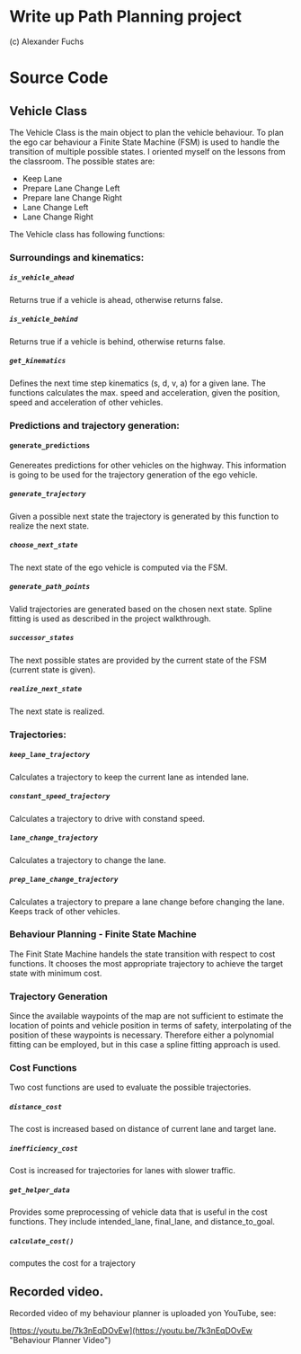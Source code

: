 # Write up Path Planning project
(c) Alexander Fuchs

# Source Code 


## Vehicle Class
The Vehicle Class is the main object to plan the vehicle behaviour. 
To plan the ego car behaviour a Finite State Machine (FSM) is used to handle the transition of multiple possible states. I oriented myself on the lessons from the classroom. The possible states are:

- Keep Lane
- Prepare Lane Change Left
- Prepare lane Change Right
- Lane Change Left
- Lane Change Right

The Vehicle class has following functions:

### Surroundings and kinematics:

##### `is_vehicle_ahead`
Returns true if a vehicle is ahead, otherwise returns false.

##### `is_vehicle_behind`
Returns true if a vehicle is behind, otherwise returns false.

##### `get_kinematics`
Defines the next time step kinematics (s, d, v, a) for a given lane. The functions calculates the max. speed and acceleration, given the position, speed and acceleration of other vehicles.

### Predictions and trajectory generation:

#### `generate_predictions`

Genereates predictions for other vehicles on the highway. This information is going to be used for the trajectory generation of the ego vehicle.

##### `generate_trajectory`

Given a possible next state the trajectory is generated by this function to realize the next state.

##### `choose_next_state`

The next state of the ego vehicle is computed via the FSM.

##### `generate_path_points` 

Valid trajectories are generated based on the chosen next state. Spline fitting is used as described in the project walkthrough.

##### `successor_states`

The next possible states are provided by the current state of the FSM (current state is given).

##### `realize_next_state`

The next state is realized.


### Trajectories:

##### `keep_lane_trajectory`
Calculates a trajectory to keep the current lane as intended lane.
##### `constant_speed_trajectory`
Calculates a trajectory to drive with constand speed.
##### `lane_change_trajectory`
Calculates a trajectory to change the lane.
##### `prep_lane_change_trajectory`
Calculates a trajectory to prepare a lane change before changing the lane. Keeps track of other vehicles.

### Behaviour Planning - Finite State Machine

The Finit State Machine handels the state transition with respect to cost functions. It chooses the most appropriate trajectory to achieve the target state with minimum cost.


### Trajectory Generation

Since the available waypoints of the map are not sufficient to estimate the location of points and vehicle position in terms of safety, interpolating of the position of these waypoints is necessary.
Therefore either a polynomial fitting can be employed, but in this case a spline fitting approach is used.

### Cost Functions
Two cost functions are used to evaluate the possible trajectories. 
##### `distance_cost`
The cost is increased based on distance of current lane and target lane.
##### `inefficiency_cost`
Cost is increased for trajectories for lanes with slower traffic.
##### `get_helper_data`
Provides some preprocessing of vehicle data that is useful in the cost functions. They include intended_lane, final_lane, and distance_to_goal.
##### `calculate_cost()`
computes the cost for a trajectory

## Recorded video.
Recorded video of my behaviour planner is uploaded yon YouTube, see:

[https://youtu.be/7k3nEqDOvEw](https://youtu.be/7k3nEqDOvEw "Behaviour Planner Video")